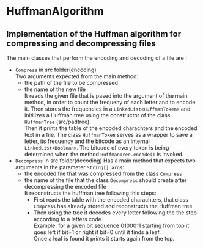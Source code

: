 # HuffmanAlgorithm

## Implementation of the Huffman algorithm for compressing and decompressing files


The main classes that perform the encoding and decoding of a file are :

- `Compress` in src folder(encoding)<br>
Two arguments expected from the main method:<br>
   - the path of the file to be compressed 
   - the name of the new file<br>
      It reads the given file that is pased into the argument of the main method, in order to count the frequeny of each letter and to encode it. Then stores the frequencies in a `LinkedList<HuffmanToken>` and initilizes a Huffman tree using the constructor of the class  `HuffmanTree` (src/padtree).<br> Then it prints the table of the encoded charachters and the encoded text in a file. The class `HuffmanToken` serves as a wrapper to save a letter, its frequency and the bitcode as an internal `LinkedList<Boolean>`. The bitcode of every token is being determined when the method `HuffmanTree.encode()` is invoked.
- `Decompress` in src folder(decoding)
    Has a main method that expects two arguments in the parameter `String[] args`:
    - the encoded file that was compressed from the class `Compress`
    - the name of the file that the class `Decompress` should create after decompressing the encoded file<br>
    It reconstructs the huffman tree following this steps:
      - First reads the table with the encoded charachters, that class `Compress` has already stored and reconstructs the Huffman tree
      - Then using the tree it decodes every letter following the the step according to a letters code.<br>
      Example: for a given bit sequence 0100011 starting from top it goes left if bit=1 or right if bit=0 until it finds a leaf.<br>
      Once a leaf is found it prints it starts again from the top.


